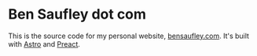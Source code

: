 # Ben Saufley dot com

This is the source code for my personal website, [bensaufley.com]. It's built with [Astro] and [Preact].

[bensaufley.com]: https://bensaufley.com
[astro]: https://astro.build
[preact]: https://preactjs.com
